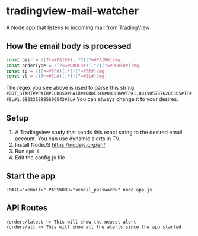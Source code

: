 # tradingview-mail-watcher
A Node app that listens to incoming mail from TradingView

## How the email body is processed
```javascript
const pair = /(?<=#PAIR#)(.*?)(?=#PAIR#)/mg;
const orderType = /(?<=#ORDER#)(.*?)(?=#ORDER#)/mg;
const tp = /(?<=#TP#)(.*?)(?=#TP#)/mg;
const sl = /(?<=#SL#)(.*?)(?=#SL#)/mg;
```

The regex you see above is used to parse this string 
`#BOT_START##PAIR#EURUSD#PAIR##ORDER#0#ORDER##TP#1.0819057676206305#TP##SL#1.0822350985690543#SL#`
You can always change it to your desires.

## Setup
1. A Tradingview study that sends this exact string to the desired email account. You can use dynamic alerts in TV.
2. Install NodeJS https://nodejs.org/en/
3. Run `npm i`
4. Edit the config.js file

## Start the app
`EMAIL="<email>" PASSWORD="<email_password>" node app.js`

## API Routes

```
/orders/latest ~> This will show the newest alert
/orders/all ~> This will show all the alerts since the app started
```
